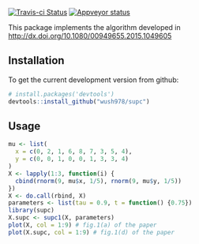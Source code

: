 [![Travis-ci Status](https://travis-ci.org/wush978/supc.svg?branch=master)](https://travis-ci.org/wush978/supc)
[![Appveyor status](https://ci.appveyor.com/api/projects/status/ov2xlvx7edswtki7/branch/master?svg=true)](https://ci.appveyor.com/project/wush978/supc)

This package implements the algorithm developed in <http://dx.doi.org/10.1080/00949655.2015.1049605>

## Installation

To get the current development version from github:

```r
# install.packages('devtools')
devtools::install_github("wush978/supc")
```

## Usage

```r
mu <- list(
  x = c(0, 2, 1, 6, 8, 7, 3, 5, 4),
  y = c(0, 0, 1, 0, 0, 1, 3, 3, 4)
)
X <- lapply(1:3, function(i) {
  cbind(rnorm(9, mu$x, 1/5), rnorm(9, mu$y, 1/5))
})
X <- do.call(rbind, X)
parameters <- list(tau = 0.9, t = function() {0.75})
library(supc)
X.supc <- supc1(X, parameters)
plot(X, col = 1:9) # fig.1(a) of the paper
plot(X.supc, col = 1:9) # fig.1(d) of the paper
```


